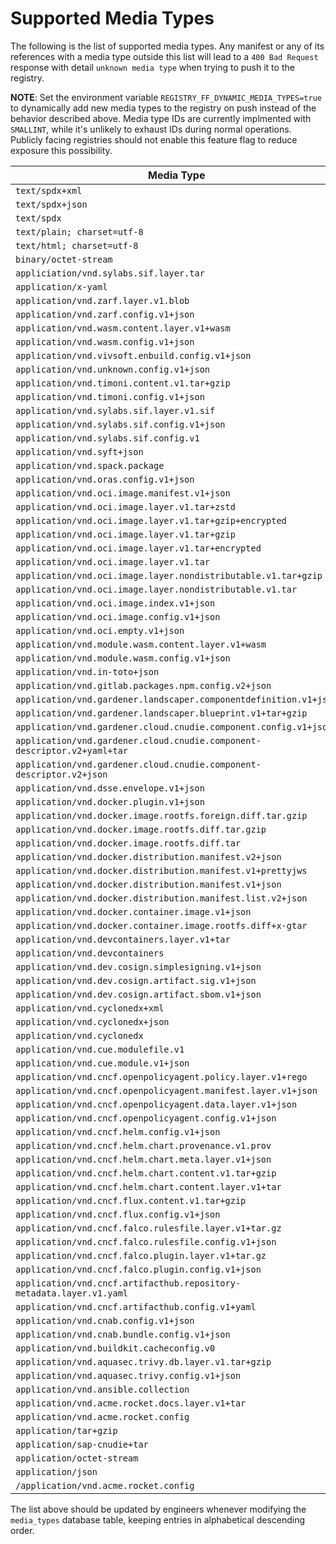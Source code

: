 # Supported Media Types

The following is the list of supported media types. Any manifest or any of its references with a media type outside this list will lead to a `400 Bad Request` response with detail `unknown media type` when trying to push it to the registry.

**NOTE**:
Set the environment variable `REGISTRY_FF_DYNAMIC_MEDIA_TYPES=true` to dynamically add new media types to the registry on push instead of the behavior described above.
Media type IDs are currently implmented with `SMALLINT`, while it's unlikely to exhaust IDs during normal operations. Publicly facing registries should not enable this feature flag to reduce exposure this possibility.  

| Media Type                                                                |
| ------------------------------------------------------------------------- |
| `text/spdx+xml`                                                           |
| `text/spdx+json`                                                          |
| `text/spdx`                                                               |
| `text/plain; charset=utf-8`                                               |
| `text/html; charset=utf-8`                                                |
| `binary/octet-stream`                                                     |
| `appliciation/vnd.sylabs.sif.layer.tar`                                   |
| `application/x-yaml`                                                      |
| `application/vnd.zarf.layer.v1.blob`                                      |
| `application/vnd.zarf.config.v1+json`                                     |
| `application/vnd.wasm.content.layer.v1+wasm`                              |
| `application/vnd.wasm.config.v1+json`                                     |
| `application/vnd.vivsoft.enbuild.config.v1+json`                          |
| `application/vnd.unknown.config.v1+json`                                  |
| `application/vnd.timoni.content.v1.tar+gzip`                              |
| `application/vnd.timoni.config.v1+json`                                   |
| `application/vnd.sylabs.sif.layer.v1.sif`                                 |
| `application/vnd.sylabs.sif.config.v1+json`                               |
| `application/vnd.sylabs.sif.config.v1`                                    |
| `application/vnd.syft+json`                                               |
| `application/vnd.spack.package`                                           |
| `application/vnd.oras.config.v1+json`                                     |
| `application/vnd.oci.image.manifest.v1+json`                              |
| `application/vnd.oci.image.layer.v1.tar+zstd`                             |
| `application/vnd.oci.image.layer.v1.tar+gzip+encrypted`                   |
| `application/vnd.oci.image.layer.v1.tar+gzip`                             |
| `application/vnd.oci.image.layer.v1.tar+encrypted`                        |
| `application/vnd.oci.image.layer.v1.tar`                                  |
| `application/vnd.oci.image.layer.nondistributable.v1.tar+gzip`            |
| `application/vnd.oci.image.layer.nondistributable.v1.tar`                 |
| `application/vnd.oci.image.index.v1+json`                                 |
| `application/vnd.oci.image.config.v1+json`                                |
| `application/vnd.oci.empty.v1+json`                                       |
| `application/vnd.module.wasm.content.layer.v1+wasm`                       |
| `application/vnd.module.wasm.config.v1+json`                              |
| `application/vnd.in-toto+json`                                            |
| `application/vnd.gitlab.packages.npm.config.v2+json`                      |
| `application/vnd.gardener.landscaper.componentdefinition.v1+json`         |
| `application/vnd.gardener.landscaper.blueprint.v1+tar+gzip`               |
| `application/vnd.gardener.cloud.cnudie.component.config.v1+json`          |
| `application/vnd.gardener.cloud.cnudie.component-descriptor.v2+yaml+tar`  |
| `application/vnd.gardener.cloud.cnudie.component-descriptor.v2+json`      |
| `application/vnd.dsse.envelope.v1+json`                                   |
| `application/vnd.docker.plugin.v1+json`                                   |
| `application/vnd.docker.image.rootfs.foreign.diff.tar.gzip`               |
| `application/vnd.docker.image.rootfs.diff.tar.gzip`                       |
| `application/vnd.docker.image.rootfs.diff.tar`                            |
| `application/vnd.docker.distribution.manifest.v2+json`                    |
| `application/vnd.docker.distribution.manifest.v1+prettyjws`               |
| `application/vnd.docker.distribution.manifest.v1+json`                    |
| `application/vnd.docker.distribution.manifest.list.v2+json`               |
| `application/vnd.docker.container.image.v1+json`                          |
| `application/vnd.docker.container.image.rootfs.diff+x-gtar`               |
| `application/vnd.devcontainers.layer.v1+tar`                              |
| `application/vnd.devcontainers`                                           |
| `application/vnd.dev.cosign.simplesigning.v1+json`                        |
| `application/vnd.dev.cosign.artifact.sig.v1+json`                         |
| `application/vnd.dev.cosign.artifact.sbom.v1+json`                        |
| `application/vnd.cyclonedx+xml`                                           |
| `application/vnd.cyclonedx+json`                                          |
| `application/vnd.cyclonedx`                                               |
| `application/vnd.cue.modulefile.v1`                                       |
| `application/vnd.cue.module.v1+json`                                      |
| `application/vnd.cncf.openpolicyagent.policy.layer.v1+rego`               |
| `application/vnd.cncf.openpolicyagent.manifest.layer.v1+json`             |
| `application/vnd.cncf.openpolicyagent.data.layer.v1+json`                 |
| `application/vnd.cncf.openpolicyagent.config.v1+json`                     |
| `application/vnd.cncf.helm.config.v1+json`                                |
| `application/vnd.cncf.helm.chart.provenance.v1.prov`                      |
| `application/vnd.cncf.helm.chart.meta.layer.v1+json`                      |
| `application/vnd.cncf.helm.chart.content.v1.tar+gzip`                     |
| `application/vnd.cncf.helm.chart.content.layer.v1+tar`                    |
| `application/vnd.cncf.flux.content.v1.tar+gzip`                           |
| `application/vnd.cncf.flux.config.v1+json`                                |
| `application/vnd.cncf.falco.rulesfile.layer.v1+tar.gz`                    |
| `application/vnd.cncf.falco.rulesfile.config.v1+json`                     |
| `application/vnd.cncf.falco.plugin.layer.v1+tar.gz`                       |
| `application/vnd.cncf.falco.plugin.config.v1+json`                        |
| `application/vnd.cncf.artifacthub.repository-metadata.layer.v1.yaml`      |
| `application/vnd.cncf.artifacthub.config.v1+yaml`                         |
| `application/vnd.cnab.config.v1+json`                                     |
| `application/vnd.cnab.bundle.config.v1+json`                              |
| `application/vnd.buildkit.cacheconfig.v0`                                 |
| `application/vnd.aquasec.trivy.db.layer.v1.tar+gzip`                      |
| `application/vnd.aquasec.trivy.config.v1+json`                            |
| `application/vnd.ansible.collection`                                      |
| `application/vnd.acme.rocket.docs.layer.v1+tar`                           |
| `application/vnd.acme.rocket.config`                                      |
| `application/tar+gzip`                                                    |
| `application/sap-cnudie+tar`                                              |
| `application/octet-stream`                                                |
| `application/json`                                                        |
| `/application/vnd.acme.rocket.config`                                     |

The list above should be updated by engineers whenever modifying the `media_types` database table, keeping entries in alphabetical descending order.
